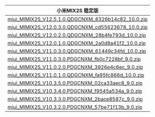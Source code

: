 | 小米MIX2S  稳定版    |
| ---- |
| [miui_MIMIX2S_V12.5.1.0.QDGCNXM_8326b14c82_10.0.zip](https://bigota.d.miui.com/V12.5.1.0.QDGCNXM/miui_MIMIX2S_V12.5.1.0.QDGCNXM_8326b14c82_10.0.zip)    |
| [miui_MIMIX2S_V12.0.3.0.QDGCNXM_cd55623678_10.0.zip](https://bigota.d.miui.com/V12.0.3.0.QDGCNXM/miui_MIMIX2S_V12.0.3.0.QDGCNXM_cd55623678_10.0.zip)    |
| [miui_MIMIX2S_V12.0.2.0.QDGCNXM_28b4fe793d_10.0.zip](https://bigota.d.miui.com/V12.0.2.0.QDGCNXM/miui_MIMIX2S_V12.0.2.0.QDGCNXM_28b4fe793d_10.0.zip)    |
| [miui_MIMIX2S_V12.0.1.0.QDGCNXM_2a0d8a41f2_10.0.zip](https://bigota.d.miui.com/V12.0.1.0.QDGCNXM/miui_MIMIX2S_V12.0.1.0.QDGCNXM_2a0d8a41f2_10.0.zip)    |
| [miui_MIMIX2S_V11.0.3.0.QDGCNXM_61449c34fd_10.0.zip](https://bigota.d.miui.com/V11.0.3.0.QDGCNXM/miui_MIMIX2S_V11.0.3.0.QDGCNXM_61449c34fd_10.0.zip)    |
| [miui_MIMIX2S_V11.0.3.0.PDGCNXM_fb0c7228bf_9.0.zip](https://bigota.d.miui.com/V11.0.3.0.PDGCNXM/miui_MIMIX2S_V11.0.3.0.PDGCNXM_fb0c7228bf_9.0.zip)    |
| [miui_MIMIX2S_V11.0.2.0.PDGCNXM_3926e4c6ec_9.0.zip](https://bigota.d.miui.com/V11.0.2.0.PDGCNXM/miui_MIMIX2S_V11.0.2.0.PDGCNXM_3926e4c6ec_9.0.zip)    |
| [miui_MIMIX2S_V11.0.1.0.QDGCNXM_fa95fc866d_10.0.zip](https://bigota.d.miui.com/V11.0.1.0.QDGCNXM/miui_MIMIX2S_V11.0.1.0.QDGCNXM_fa95fc866d_10.0.zip)    |
| [miui_MIMIX2S_V10.3.5.0.PDGCNXM_02ca33aec8_9.0.zip](https://bigota.d.miui.com/V10.3.5.0.PDGCNXM/miui_MIMIX2S_V10.3.5.0.PDGCNXM_02ca33aec8_9.0.zip)    |
| [miui_MIMIX2S_V10.3.4.0.PDGCNXM_f9545a534a_9.0.zip](https://bigota.d.miui.com/V10.3.4.0.PDGCNXM/miui_MIMIX2S_V10.3.4.0.PDGCNXM_f9545a534a_9.0.zip)    |
| [miui_MIMIX2S_V10.3.3.0.PDGCNXM_2bace8587c_9.0.zip](https://bigota.d.miui.com/V10.3.3.0.PDGCNXM/miui_MIMIX2S_V10.3.3.0.PDGCNXM_2bace8587c_9.0.zip)    |
| [miui_MIMIX2S_V10.3.2.0.PDGCNXM_57be71f13b_9.0.zip](https://bigota.d.miui.com/V10.3.2.0.PDGCNXM/miui_MIMIX2S_V10.3.2.0.PDGCNXM_57be71f13b_9.0.zip)    |
